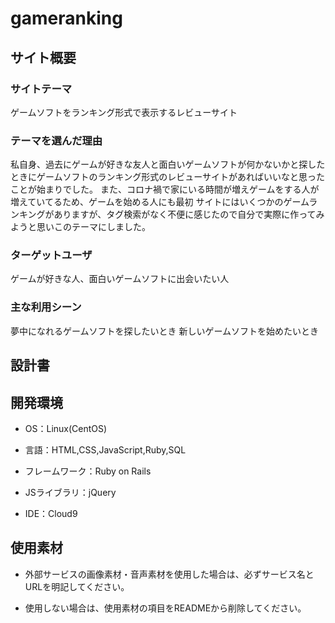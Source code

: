 # gameranking

## サイト概要

### サイトテーマ

ゲームソフトをランキング形式で表示するレビューサイト

### テーマを選んだ理由

私自身、過去にゲームが好きな友人と面白いゲームソフトが何かないかと探したときにゲームソフトのランキング形式のレビューサイトがあればいいなと思ったことが始まりでした。
また、コロナ禍で家にいる時間が増えゲームをする人が増えていてるため、ゲームを始める人にも最初
サイトにはいくつかのゲームランキングがありますが、タグ検索がなく不便に感じたので自分で実際に作ってみようと思いこのテーマにしました。


### ターゲットユーザ

ゲームが好きな人、面白いゲームソフトに出会いたい人

### 主な利用シーン

夢中になれるゲームソフトを探したいとき
新しいゲームソフトを始めたいとき


## 設計書



## 開発環境

- OS：Linux(CentOS)

- 言語：HTML,CSS,JavaScript,Ruby,SQL

- フレームワーク：Ruby on Rails

- JSライブラリ：jQuery

- IDE：Cloud9

## 使用素材

- 外部サービスの画像素材・音声素材を使用した場合は、必ずサービス名とURLを明記してください。

- 使用しない場合は、使用素材の項目をREADMEから削除してください。
